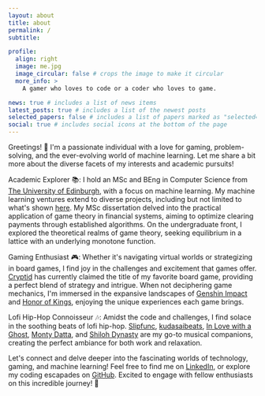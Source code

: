 ```yaml
---
layout: about
title: about
permalink: /
subtitle:

profile:
  align: right
  image: me.jpg
  image_circular: false # crops the image to make it circular
  more_info: >
    A gamer who loves to code or a coder who loves to game.

news: true # includes a list of news items
latest_posts: true # includes a list of the newest posts
selected_papers: false # includes a list of papers marked as "selected={true}"
social: true # includes social icons at the bottom of the page
---
```


Greetings! 👋 I'm a passionate individual with a love for gaming, problem-solving, and the ever-evolving world of machine learning. Let me share a bit more about the diverse facets of my interests and academic pursuits!


Academic Explorer 📚: I hold an MSc and BEng in Computer Science from [The University of Edinburgh](https://www.ed.ac.uk/), with a focus on machine learning. My machine learning ventures extend to diverse projects, including but not limited to what's shown [here](https://minsuan96.github.io/projects/). My MSc dissertation delved into the practical application of game theory in financial systems, aiming to optimize clearing payments through established algorithms. On the undergraduate front, I explored the theoretical realms of game theory, seeking equilibrium in a lattice with an underlying monotone function.


Gaming Enthusiast 🎮: Whether it's navigating virtual worlds or strategizing in board games, I find joy in the challenges and excitement that games offer. [Cryptid](https://boardgamegeek.com/boardgame/246784/cryptid) has currently claimed the title of my favorite board game, providing a perfect blend of strategy and intrigue. When not deciphering game mechanics, I'm immersed in the expansive landscapes of [Genshin Impact](https://genshin.hoyoverse.com/) and [Honor of Kings](https://www.honorofkings.com/), enjoying the unique experiences each game brings.


Lofi Hip-Hop Connoisseur 🎶: Amidst the code and challenges, I find solace in the soothing beats of lofi hip-hop. [Slipfunc](https://soundcloud.com/pauli-niemi), [kudasaibeats](https://soundcloud.com/kudasaibeats), [In Love with a Ghost](https://soundcloud.com/in-love-with-a-ghost), [Monty Datta](https://soundcloud.com/montydatta), and [Shiloh Dynasty](https://soundcloud.com/shiloh-dynasty) are my go-to musical companions, creating the perfect ambiance for both work and relaxation.


Let's connect and delve deeper into the fascinating worlds of technology, gaming, and machine learning! Feel free to find me on [LinkedIn](https://www.linkedin.com/in/minsuan-teh-8a0a31199/), or explore my coding escapades on [GitHub](https://github.com/MinSuan96). Excited to engage with fellow enthusiasts on this incredible journey! 🚀
